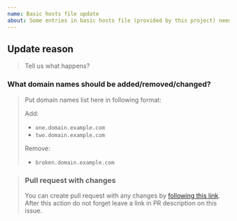 ```yaml
---
name: Basic hosts file update
about: Some entries in basic hosts file (provided by this project) need to be updated
---
```


## Update reason

> Tell us what happens?

### What domain names should be added/removed/changed?

> Put domain names list here in following format:
>
> Add:
>
> - `one.domain.example.com`
> - `two.domain.example.com`
>
> Remove:
>
> - `broken.domain.example.com`

> ### Pull request with changes
>
> You can create pull request with any changes by [following this link](https://github.com/tarampampam/mikrotik-hosts-parser/edit/master/hosts/basic.txt). After this action do not forget leave a link in PR description on this issue.
